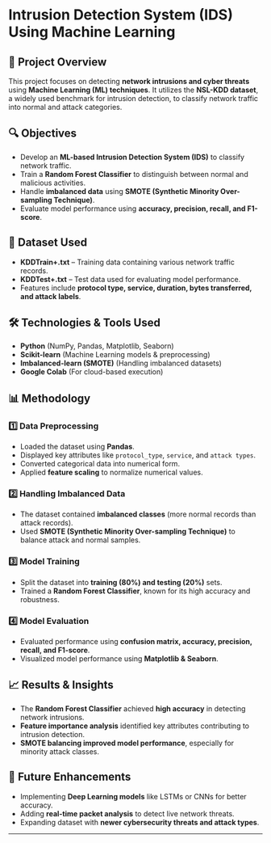 # Intrusion Detection System (IDS) Using Machine Learning

## 📌 Project Overview
This project focuses on detecting **network intrusions and cyber threats** using **Machine Learning (ML) techniques**. It utilizes the **NSL-KDD dataset**, a widely used benchmark for intrusion detection, to classify network traffic into normal and attack categories.

## 🔍 Objectives
- Develop an **ML-based Intrusion Detection System (IDS)** to classify network traffic.
- Train a **Random Forest Classifier** to distinguish between normal and malicious activities.
- Handle **imbalanced data** using **SMOTE (Synthetic Minority Over-sampling Technique)**.
- Evaluate model performance using **accuracy, precision, recall, and F1-score**.

## 📂 Dataset Used
- **KDDTrain+.txt** – Training data containing various network traffic records.
- **KDDTest+.txt** – Test data used for evaluating model performance.
- Features include **protocol type, service, duration, bytes transferred, and attack labels**.

## 🛠️ Technologies & Tools Used
- **Python** (NumPy, Pandas, Matplotlib, Seaborn)
- **Scikit-learn** (Machine Learning models & preprocessing)
- **Imbalanced-learn (SMOTE)** (Handling imbalanced datasets)
- **Google Colab** (For cloud-based execution)

## 📊 Methodology
### 1️⃣ Data Preprocessing
- Loaded the dataset using **Pandas**.
- Displayed key attributes like `protocol_type`, `service`, and `attack types`.
- Converted categorical data into numerical form.
- Applied **feature scaling** to normalize numerical values.

### 2️⃣ Handling Imbalanced Data
- The dataset contained **imbalanced classes** (more normal records than attack records).
- Used **SMOTE (Synthetic Minority Over-sampling Technique)** to balance attack and normal samples.

### 3️⃣ Model Training
- Split the dataset into **training (80%) and testing (20%)** sets.
- Trained a **Random Forest Classifier**, known for its high accuracy and robustness.

### 4️⃣ Model Evaluation
- Evaluated performance using **confusion matrix, accuracy, precision, recall, and F1-score**.
- Visualized model performance using **Matplotlib & Seaborn**.

## 📈 Results & Insights
- The **Random Forest Classifier** achieved **high accuracy** in detecting network intrusions.
- **Feature importance analysis** identified key attributes contributing to intrusion detection.
- **SMOTE balancing improved model performance**, especially for minority attack classes.

## 🚀 Future Enhancements
- Implementing **Deep Learning models** like LSTMs or CNNs for better accuracy.
- Adding **real-time packet analysis** to detect live network threats.
- Expanding dataset with **newer cybersecurity threats and attack types**.

---
